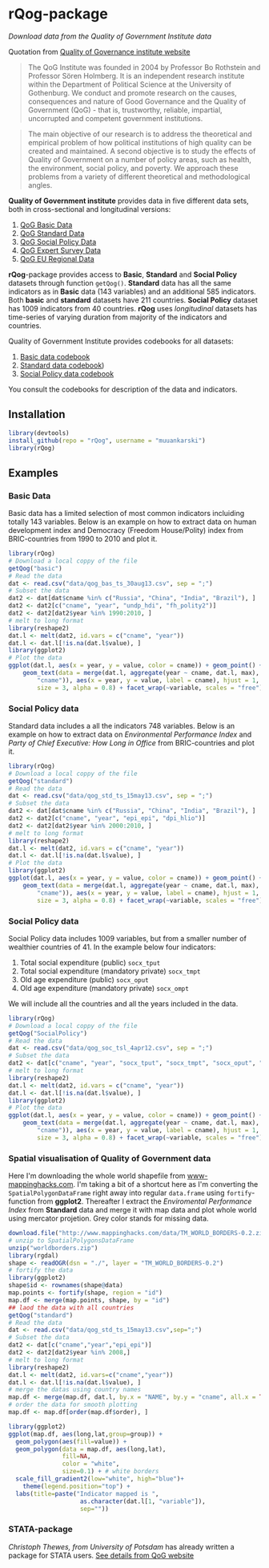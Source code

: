 # rQog-package

*Download data from the Quality of Government Institute data*

Quotation from [ Quality of Governance institute website](http://www.qog.pol.gu.se/)

>The QoG Institute was founded in 2004 by Professor Bo Rothstein and Professor Sören Holmberg. It is an independent research institute within the Department of Political Science at the University of Gothenburg. We conduct and promote research on the causes, consequences and nature of Good Governance and the Quality of Government (QoG) - that is, trustworthy, reliable, impartial, uncorrupted and competent government institutions.

>The main objective of our research is to address the theoretical and empirical problem of how political institutions of high quality can be created and maintained. A second objective is to study the effects of Quality of Government on a number of policy areas, such as health, the environment, social policy, and poverty. We approach these problems from a variety of different theoretical and methodological angles.

**Quality of Government institute** provides data in five different data sets, both in cross-sectional and longitudinal versions:

1. [QoG Basic Data](http://www.qog.pol.gu.se/data/datadownloads/qogbasicdata/)
2. [QoG Standard Data](http://www.qog.pol.gu.se/data/datadownloads/qogstandarddata/)
3. [QoG Social Policy Data](http://www.qog.pol.gu.se/data/datadownloads/qogsocialpolicydata/)
4. [QoG Expert Survey Data](http://www.qog.pol.gu.se/data/datadownloads/qogexpertsurveydata/) 
5. [QoG EU Regional Data](http://www.qog.pol.gu.se/data/datadownloads/qogeuregionaldata/)

**rQog**-package provides access to **Basic**, **Standard** and **Social Policy** datasets through function `getQog()`. **Standard** data has all the same indicators as in **Basic** data (143 variables) and an additional 585 indicators. Both **basic** and **standard** datasets have 211 countries. **Social Policy** dataset has 1009 indicators from 40 countries. **rQog** uses *longitudinal* datasets has time-series of varying duration from majority of the indicators and countries.

Quality of Government Institute provides codebooks for all datasets: 

1. [Basic data codebook](http://www.qogdata.pol.gu.se/codebook/codebook_basic_30aug13.pdf)
2. [Standard data codebook](http://www.qogdata.pol.gu.se/codebook/codebook_standard_15may13.pdf)) 
3. [Social Policy data codebook](http://www.qogdata.pol.gu.se/codebook/codebook_social_4apr12.pdf)

You consult the codebooks for description of the data and indicators.


## Installation


```r
library(devtools)
install_github(repo = "rQog", username = "muuankarski")
library(rQog)
```


## Examples

### Basic Data

Basic data has a limited selection of most common indicators incluiding totally 143 variables. Below is an example on how to extract data on human development index and Democracy (Freedom House/Polity) index from BRIC-countries from 1990 to 2010 and plot it.


```r
library(rQog)
# Download a local coppy of the file
getQog("basic")
# Read the data
dat <- read.csv("data/qog_bas_ts_30aug13.csv", sep = ";")
# Subset the data
dat2 <- dat[dat$cname %in% c("Russia", "China", "India", "Brazil"), ]
dat2 <- dat2[c("cname", "year", "undp_hdi", "fh_polity2")]
dat2 <- dat2[dat2$year %in% 1990:2010, ]
# melt to long format
library(reshape2)
dat.l <- melt(dat2, id.vars = c("cname", "year"))
dat.l <- dat.l[!is.na(dat.l$value), ]
library(ggplot2)
# Plot the data
ggplot(dat.l, aes(x = year, y = value, color = cname)) + geom_point() + geom_line() + 
    geom_text(data = merge(dat.l, aggregate(year ~ cname, dat.l, max), by = c("year", 
        "cname")), aes(x = year, y = value, label = cname), hjust = 1, vjust = -1, 
        size = 3, alpha = 0.8) + facet_wrap(~variable, scales = "free") + theme(legend.position = "none")
```



### Social Policy data

Standard data includes a all the indicators 748 variables. Below is an example on how to extract data on *Environmental Performance Index*  and *Party of Chief Executive: How Long in Office* from BRIC-countries and plot it.



```r
library(rQog)
# Download a local coppy of the file
getQog("standard")
# Read the data
dat <- read.csv("data/qog_std_ts_15may13.csv", sep = ";")
# Subset the data
dat2 <- dat[dat$cname %in% c("Russia", "China", "India", "Brazil"), ]
dat2 <- dat2[c("cname", "year", "epi_epi", "dpi_hlio")]
dat2 <- dat2[dat2$year %in% 2000:2010, ]
# melt to long format
library(reshape2)
dat.l <- melt(dat2, id.vars = c("cname", "year"))
dat.l <- dat.l[!is.na(dat.l$value), ]
# Plot the data
library(ggplot2)
ggplot(dat.l, aes(x = year, y = value, color = cname)) + geom_point() + geom_line() + 
    geom_text(data = merge(dat.l, aggregate(year ~ cname, dat.l, max), by = c("year", 
        "cname")), aes(x = year, y = value, label = cname), hjust = 1, vjust = -1, 
        size = 3, alpha = 0.8) + facet_wrap(~variable, scales = "free") + theme(legend.position = "none")
```


### Social Policy data

Social Policy data includes 1009 variables, but from a smaller number of wealthier countries of 41. In the example below four indicators:

1. Total social expenditure (public) `socx_tput`
2. Total social expenditure (mandatory private) `socx_tmpt`
3. Old age expenditure (public) `socx_oput`
4. Old age expenditure (mandatory private) `socx_ompt`

We will include all the countries and all the years included in the data.



```r
library(rQog)
# Download a local coppy of the file
getQog("SocialPolicy")
# Read the data
dat <- read.csv("data/qog_soc_tsl_4apr12.csv", sep = ";")
# Subset the data
dat2 <- dat[c("cname", "year", "socx_tput", "socx_tmpt", "socx_oput", "socx_ompt")]
# melt to long format
library(reshape2)
dat.l <- melt(dat2, id.vars = c("cname", "year"))
dat.l <- dat.l[!is.na(dat.l$value), ]
library(ggplot2)
# Plot the data
ggplot(dat.l, aes(x = year, y = value, color = cname)) + geom_point() + geom_line() + 
    geom_text(data = merge(dat.l, aggregate(year ~ cname, dat.l, max), by = c("year", 
        "cname")), aes(x = year, y = value, label = cname), hjust = 1, vjust = -1, 
        size = 3, alpha = 0.8) + facet_wrap(~variable, scales = "free") + theme(legend.position = "none")
```



### Spatial visualisation of Quality of Government data

Here I'm downloading the whole world shapefile from www-mappinghacks.com. I'm taking a bit of a shortcut here as I'm converting the `SpatialPolygonDataFrame` right away into regular `data.frame` using `fortify`-function from **ggplot2**. Thereafter I extract the *Enviromental Performance Index* from **Standard** data and merge it with map data and plot whole world using mercator projetion. Grey color stands for missing data.



```r
download.file("http://www.mappinghacks.com/data/TM_WORLD_BORDERS-0.2.zip", destfile = "worldborders.zip")
# unzip to SpatialPolygonsDataFrame
unzip("worldborders.zip")
library(rgdal)
shape <- readOGR(dsn = "./", layer = "TM_WORLD_BORDERS-0.2")
# fortify the data
library(ggplot2)
shape$id <- rownames(shape@data)
map.points <- fortify(shape, region = "id")
map.df <- merge(map.points, shape, by = "id")
## laod the data with all countries
getQog("standard")
# Read the data
dat <- read.csv("data/qog_std_ts_15may13.csv",sep=";")
# Subset the data
dat2 <- dat[c("cname","year","epi_epi")]
dat2 <- dat2[dat2$year %in% 2008,]
# melt to long format
library(reshape2)
dat.l <- melt(dat2, id.vars=c("cname","year"))
dat.l <- dat.l[!is.na(dat.l$value), ]
# merge the datas using country names
map.df <- merge(map.df, dat.l, by.x = "NAME", by.y = "cname", all.x = TRUE)
# order the data for smooth plotting
map.df <- map.df[order(map.df$order), ]

library(ggplot2)
ggplot(map.df, aes(long,lat,group=group)) +
  geom_polygon(aes(fill=value)) +
  geom_polygon(data = map.df, aes(long,lat), 
               fill=NA, 
               color = "white",
               size=0.1) + # white borders
  scale_fill_gradient2(low="white", high="blue")+
    theme(legend.position="top") +
  labs(title=paste("Indicator mapped is ",
                    as.character(dat.l[1, "variable"]),
                    sep=""))
```



### STATA-package

*Christoph Thewes, from University of Potsdam* has already written a package for STATA users. [See details from QoG website](http://www.qog.pol.gu.se/data/dataextras/forstatausers/)

